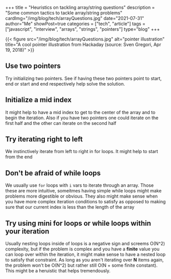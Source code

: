 +++
title = "Heuristics on tackling array/string questions"
description = "Some common tactics to tackle array/string problems"
cardImg="/img/blog/tech/arrayQuestions.jpg"
date="2021-07-31"
author="Me"
showPost=true
categories = ["tech", "article"]
tags = ["javascript", "interview", "arrays", "strings", "pointers"]
type="blog"
+++

{{< figure src="/img/blog/tech/arrayQuestions.jpg" alt="pointer illustration" title="A cool pointer illustration from Hackaday (source:  Sven Gregori, Apr 19, 2018)" >}}


## Use two pointers
Try initializing two pointers. See if having these two pointers point to start, end or start and end respectively help solve the solution.

## Initialize a mid index
It might help to have a mid index to get to the center of the array and to begin the iteration. Also if you have two pointers one could iterate on the first half and the other can iterate on the second half

## Try iterating right to left
We instinctively iterate from left to right in for loops. It might help to start from the end

## Don't be afraid of while loops
We usually use `for` loops with `i` vars to iterate through an array. Those these are more intuitive, someitmes having simple while loops might make problems more digestible or obvious. They also might make sense when you have more complex iteration conditions to satisfy as opposed to making sure that our current index is less than the length of the array

## Try using mini for loops or while loops within your iteration
Usually nesting loops inside of loops is a negative sign and screems O(N^2) complexity, but if the problem is complex and you have a **finite** value you can loop over within the iteration, it might make sense to have a nested loop to satisfy that constraint. As long as you aren't iterating over **N** items again, the problem won't be O(N^2) but rather still O(N + some finite constant). This might be a heruistic that helps tremendously.